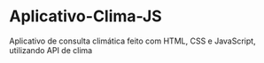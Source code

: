 # Aplicativo-Clima-JS
Aplicativo de consulta climática feito com HTML, CSS e JavaScript, utilizando API de clima

